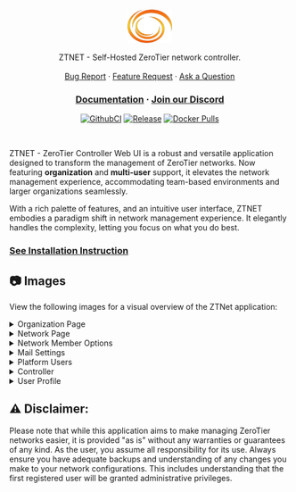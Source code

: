 <br />
<p align="center">
  <a href="https://github.com/sinamics/ztnet">
    <img src="docs/images/logo/ztnet_200x178.png" alt="Logo" width="80" height="60">
  </a>

  <p align="center">
    ZTNET - Self-Hosted ZeroTier network controller.
    <br />
    <br />
    <a href="https://github.com/sinamics/ztnet/issues/new?assignees=&labels=bug&projects=&template=bug_template.yml&title=%5BBug%5D%3A+">Bug Report</a>
    ·
    <a href="https://github.com/sinamics/ztnet/issues/new?assignees=&labels=enhancement&projects=&template=feature_request.yml&title=%5BFeature+Request%5D%3A+">Feature Request</a>
    ·
    <a href="https://github.com/sinamics/ztnet/discussions/new/choose">Ask a Question</a>
  </p>
  <h3 align="center">
    <a href="https://ztnet.network">Documentation</a>
    ·
    <a href="https://discord.gg/VafvyXvY58">Join our Discord</a>
    <br />
  </h3>
  <div align="center">


  [![GithubCI](https://github.com/sinamics/ztnet/actions/workflows/ci-tag.yml/badge.svg)](https://github.com/sinamics/ztnet/actions)
  [![Release](https://img.shields.io/github/v/release/sinamics/ztnet.svg)](https://github.com/sinamics/ztnet/releases/latest)
  [![Docker Pulls](https://img.shields.io/docker/pulls/sinamics/ztnet.svg)](https://hub.docker.com/r/sinamics/ztnet/)

  </div>
</p>
<br />

ZTNET - ZeroTier Controller Web UI is a robust and versatile application designed to transform the management of ZeroTier networks. Now featuring **organization** and **multi-user** support, it elevates the network management experience, accommodating team-based environments and larger organizations seamlessly.

With a rich palette of features, and an intuitive user interface, ZTNET embodies a paradigm shift in network management experience. It elegantly handles the complexity, letting you focus on what you do best.

### [See Installation Instruction](https://ztnet.network/installation/docker-compose)

## 📷 Images
View the following images for a visual overview of the ZTNet application:
<details>
<summary>Organization Page</summary>

![Networks](docs/images/showcase/organization_layout.jpg)

</summary>
</details>

<details>
<summary>Network Page</summary>

![Networks](docs/images/showcase/network_local.jpg)

</summary>
</details>

<details>
<summary>Network Member Options</summary>

![Networks](docs/images/showcase/member_options.jpg)

</summary>
</details>

<details>
<summary>Mail Settings</summary>

![Networks](docs/images/showcase/admin_mail.jpg)

</summary>
</details>

<details>
<summary>Platform Users</summary>

![Networks](docs/images/showcase/admin_users.jpg)

</summary>
</details>

<details>
<summary>Controller</summary>

![Networks](docs/images/showcase/admin_controller.jpg)

</summary>
</details>

<details>
<summary>User Profile</summary>

![Networks](docs/images/showcase/profile.jpg)

</summary>
</details>

## ⚠️ Disclaimer:

Please note that while this application aims to make managing ZeroTier networks easier, it is provided "as is" without any warranties or guarantees of any kind. As the user, you assume all responsibility for its use. Always ensure you have adequate backups and understanding of any changes you make to your network configurations. This includes understanding that the first registered user will be granted administrative privileges.
<!-- 
## 📄 Attribution and Licensing Notice for Third-Party Components
This project utilizes the **mkworld** tool, written in Go, to generate the custom planet file. While the original mkworld tool was developed by ZeroTier, the version we are using was adapted and re-implemented in Go by Patrick Young (@kmahyyg). This Go adaptation is licensed under the GNU General Public License v3.0. We would like to express our appreciation to Patrick Young (@kmahyyg) for his efforts in creating this Go version, which has benefited our project.

Our project, in its entirety, is also licensed under the GNU General Public License v3.0. For a comprehensive understanding of our project's licensing terms, please consult our LICENSE file. -->
